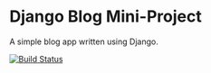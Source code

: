 # Django Blog Mini-Project

A simple blog app written using Django.

[![Build Status](https://travis-ci.org/terencecistudent/django-blog-tl.svg?branch=master)](https://travis-ci.org/terencecistudent/django-blog-tl)
